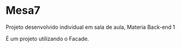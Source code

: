 # Mesa7

Projeto desenvolvido individual em sala de aula, Materia Back-end 1

É um projeto utilizando o Facade.
